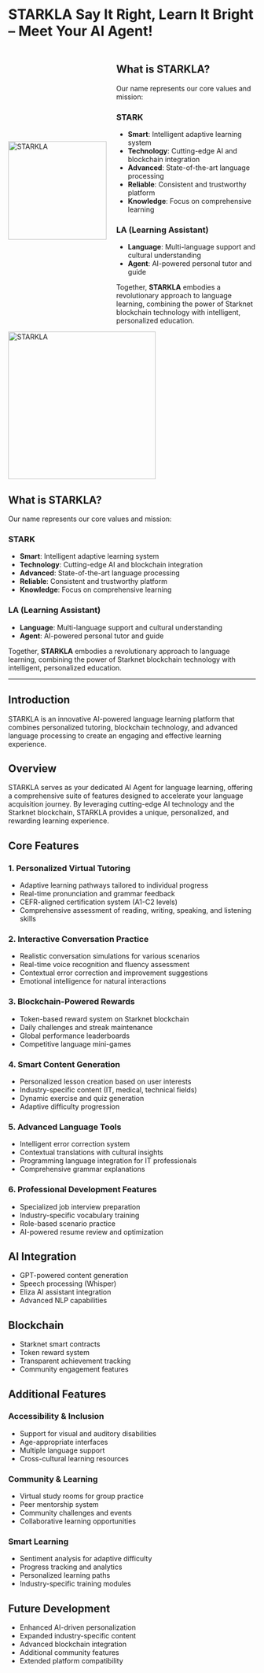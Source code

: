 # STARKLA Say It Right, Learn It Bright – Meet Your AI Agent!

<div style="display: flex; align-items: center; gap: 20px;">

<img src="https://github.com/STARKLAOrg/Frontend/blob/main/src/assets/photo_2025-01-07_22-19-24.jpg" alt="STARKLA" width="200"/>

<div>
  <h2>What is STARKLA?</h2>
  <p>Our name represents our core values and mission:</p>
  <h3>STARK</h3>
  <ul>
    <li><strong>Smart</strong>: Intelligent adaptive learning system</li>
    <li><strong>Technology</strong>: Cutting-edge AI and blockchain integration</li>
    <li><strong>Advanced</strong>: State-of-the-art language processing</li>
    <li><strong>Reliable</strong>: Consistent and trustworthy platform</li>
    <li><strong>Knowledge</strong>: Focus on comprehensive learning</li>
  </ul>
  <h3>LA (Learning Assistant)</h3>
  <ul>
    <li><strong>Language</strong>: Multi-language support and cultural understanding</li>
    <li><strong>Agent</strong>: AI-powered personal tutor and guide</li>
  </ul>
  <p>Together, <strong>STARKLA</strong> embodies a revolutionary approach to language learning, combining the power of Starknet blockchain technology with intelligent, personalized education.</p>
</div>

</div>

<img src="https://github.com/STARKLAOrg/Frontend/blob/main/src/assets/photo_2025-01-07_22-19-24.jpg" alt="STARKLA" width="300"/>



## What is STARKLA?  
Our name represents our core values and mission:  

### **STARK**  
- **Smart**: Intelligent adaptive learning system  
- **Technology**: Cutting-edge AI and blockchain integration  
- **Advanced**: State-of-the-art language processing  
- **Reliable**: Consistent and trustworthy platform  
- **Knowledge**: Focus on comprehensive learning  

### **LA (Learning Assistant)**  
- **Language**: Multi-language support and cultural understanding  
- **Agent**: AI-powered personal tutor and guide  

Together, **STARKLA** embodies a revolutionary approach to language learning, combining the power of Starknet blockchain technology with intelligent, personalized education.

---

## Introduction  
STARKLA is an innovative AI-powered language learning platform that combines personalized tutoring, blockchain technology, and advanced language processing to create an engaging and effective learning experience.

## Overview  
STARKLA serves as your dedicated AI Agent for language learning, offering a comprehensive suite of features designed to accelerate your language acquisition journey. By leveraging cutting-edge AI technology and the Starknet blockchain, STARKLA provides a unique, personalized, and rewarding learning experience.

## Core Features  

### 1. Personalized Virtual Tutoring  
- Adaptive learning pathways tailored to individual progress  
- Real-time pronunciation and grammar feedback  
- CEFR-aligned certification system (A1-C2 levels)  
- Comprehensive assessment of reading, writing, speaking, and listening skills  

### 2. Interactive Conversation Practice  
- Realistic conversation simulations for various scenarios  
- Real-time voice recognition and fluency assessment  
- Contextual error correction and improvement suggestions  
- Emotional intelligence for natural interactions  

### 3. Blockchain-Powered Rewards  
- Token-based reward system on Starknet blockchain  
- Daily challenges and streak maintenance  
- Global performance leaderboards  
- Competitive language mini-games  

### 4. Smart Content Generation  
- Personalized lesson creation based on user interests  
- Industry-specific content (IT, medical, technical fields)  
- Dynamic exercise and quiz generation  
- Adaptive difficulty progression  

### 5. Advanced Language Tools  
- Intelligent error correction system  
- Contextual translations with cultural insights  
- Programming language integration for IT professionals  
- Comprehensive grammar explanations  

### 6. Professional Development Features  
- Specialized job interview preparation  
- Industry-specific vocabulary training  
- Role-based scenario practice  
- AI-powered resume review and optimization  

## AI Integration  
- GPT-powered content generation  
- Speech processing (Whisper)  
- Eliza AI assistant integration  
- Advanced NLP capabilities  

## Blockchain  
- Starknet smart contracts  
- Token reward system  
- Transparent achievement tracking  
- Community engagement features  

## Additional Features  

### Accessibility & Inclusion  
- Support for visual and auditory disabilities  
- Age-appropriate interfaces  
- Multiple language support  
- Cross-cultural learning resources  

### Community & Learning  
- Virtual study rooms for group practice  
- Peer mentorship system  
- Community challenges and events  
- Collaborative learning opportunities  

### Smart Learning  
- Sentiment analysis for adaptive difficulty  
- Progress tracking and analytics  
- Personalized learning paths  
- Industry-specific training modules  

## Future Development  
- Enhanced AI-driven personalization  
- Expanded industry-specific content  
- Advanced blockchain integration  
- Additional community features  
- Extended platform compatibility  
